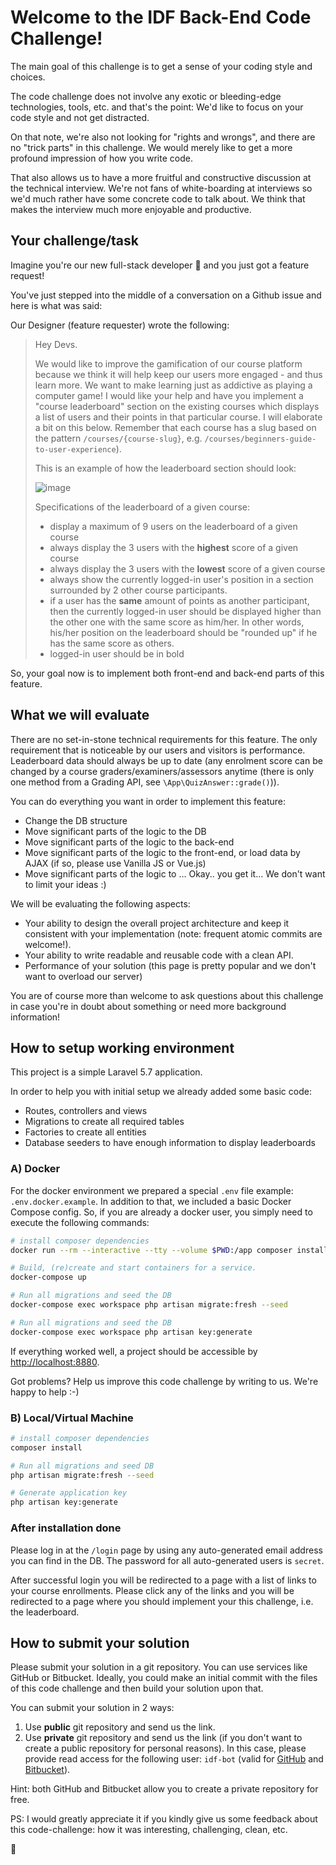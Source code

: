 # Welcome to the IDF Back-End Code Challenge!

The main goal of this challenge is to get a sense of your coding style and choices.

The code challenge does not involve any exotic or bleeding-edge technologies, tools, etc. and that's the point: We'd like to focus on your code style and not get distracted. 

On that note, we're also not looking for "rights and wrongs", and there are no "trick parts" in this challenge. We would merely like to get a more profound impression of how you write code.

That also allows us to have a more fruitful and constructive discussion at the technical interview. We're not fans of white-boarding at interviews so we'd much rather have some concrete code to talk about. We think that makes the interview much more enjoyable and productive. 


## Your challenge/task
Imagine you're our new full-stack developer 🦄 and you just got a feature request!

You've just stepped into the middle of a conversation on a Github issue and here is what was said:

Our Designer (feature requester) wrote the following:
> Hey Devs.
>
> We would like to improve the gamification of our course platform because we think it will help keep our users more engaged - and thus learn more. We want to make learning just as addictive as playing a computer game! I would like your help and have you implement a "course leaderboard" section on the existing courses which displays a list of users and their points in that particular course. I will elaborate a bit on this below. Remember that each course has a slug based on the pattern `/courses/{course-slug}`, e.g. `/courses/beginners-guide-to-user-experience`).
>  
> This is an example of how the leaderboard section should look:
>
> ![image](https://user-images.githubusercontent.com/5278175/50387670-7e861400-0713-11e9-95fd-3f8c3316a070.png)
>
> Specifications of the leaderboard of a given course:
> - display a maximum of 9 users on the leaderboard of a given course
> - always display the 3 users with the **highest** score of a given course
> - always display the 3 users with the **lowest** score of a given course
> - always show the currently logged-in user's position in a section surrounded by 2 other course participants. 
> - if a user has the **same** amount of points as another participant, then the currently logged-in user should be displayed higher than the other one with the same score as him/her. In other words, his/her position on the leaderboard should be "rounded up" if he has the same score as others.
> - logged-in user should be in bold


So, your goal now is to implement both front-end and back-end parts of this feature.


## What we will evaluate

There are no set-in-stone technical requirements for this feature.
The only requirement that is noticeable by our users and visitors is performance.
Leaderboard data should always be up to date (any enrolment score can be changed by a course graders/examiners/assessors anytime (there is only one method from a Grading API, see `\App\QuizAnswer::grade()`)).

You can do everything you want in order to implement this feature:
 - Change the DB structure
 - Move significant parts of the logic to the DB 
 - Move significant parts of the logic to the back-end 
 - Move significant parts of the logic to the front-end, or load data by AJAX (if so, please use Vanilla JS or Vue.js) 
 - Move significant parts of the logic to ... Okay.. you get it... We don't want to limit your ideas :) 

We will be evaluating the following aspects:
 - Your ability to design the overall project architecture and keep it consistent with your implementation (note: frequent atomic commits are welcome!).
 - Your ability to write readable and reusable code with a clean API.
 - Performance of your solution (this page is pretty popular and we don't want to overload our server)

You are of course more than welcome to ask questions about this challenge in case you're in doubt about something or need more background information!


## How to setup working environment
This project is a simple Laravel 5.7 application.

In order to help you with initial setup we already added some basic code:
 - Routes, controllers and views
 - Migrations to create all required tables
 - Factories to create all entities
 - Database seeders to have enough information to display leaderboards


### A) Docker

For the docker environment we prepared a special `.env` file example: `.env.docker.example`.
In addition to that, we included a basic Docker Compose config.
So, if you are already a docker user, you simply need to execute the following commands:

```sh
# install composer dependencies 
docker run --rm --interactive --tty --volume $PWD:/app composer install

# Build, (re)create and start containers for a service.
docker-compose up

# Run all migrations and seed the DB
docker-compose exec workspace php artisan migrate:fresh --seed

# Run all migrations and seed the DB
docker-compose exec workspace php artisan key:generate
```

If everything worked well, a project should be accessible by [http://localhost:8880](http://localhost:8880).

Got problems? Help us improve this code challenge by writing to us. We're happy to help :-) 


### B) Local/Virtual Machine
```sh
# install composer dependencies 
composer install

# Run all migrations and seed DB
php artisan migrate:fresh --seed

# Generate application key
php artisan key:generate
```

### After installation done
Please log in at the `/login` page by using any auto-generated email address you can find in the DB.
The password for all auto-generated users is `secret`.

After successful login you will be redirected to a page with a list of links to your course enrollments.
Please click any of the links and you will be redirected to a page where you should implement your this challenge, i.e. the leaderboard.


## How to submit your solution
Please submit your solution in a git repository.
You can use services like GitHub or Bitbucket.
Ideally, you could make an initial commit with the files of this code challenge and then build your solution upon that.

You can submit your solution in 2 ways:
 1. Use **public** git repository and send us the link.
 2. Use **private** git repository and send us the link (if you don't want to create a public repository for personal reasons).
 In this case, please provide read access for
 the following user: `idf-bot` (valid for [GitHub](https://github.com/idf-bot) and [Bitbucket](https://bitbucket.org/idf-bot/)).

Hint: both GitHub and Bitbucket allow you to create a private repository for free.

PS: I would greatly appreciate it if you kindly give us some feedback about this code-challenge: how it was interesting, challenging, clean, etc. 

🦄
